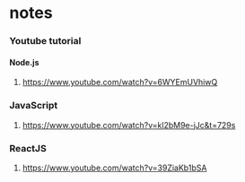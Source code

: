 # notes
### Youtube tutorial
#### Node.js
1. https://www.youtube.com/watch?v=6WYEmUVhiwQ
### JavaScript
1. https://www.youtube.com/watch?v=kl2bM9e-jJc&t=729s
### ReactJS
1. https://www.youtube.com/watch?v=39ZiaKb1bSA
